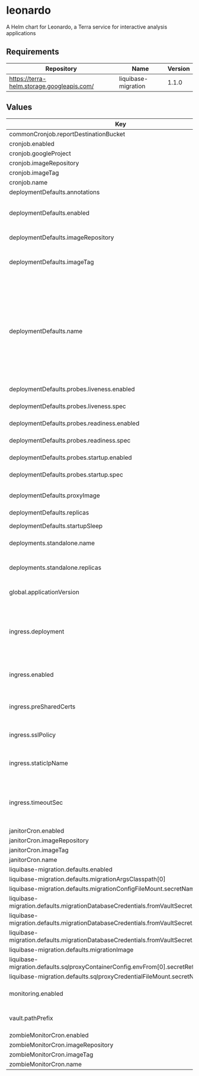 # leonardo

A Helm chart for Leonardo, a Terra service for interactive analysis applications

## Requirements

| Repository | Name | Version |
|------------|------|---------|
| https://terra-helm.storage.googleapis.com/ | liquibase-migration | 1.1.0 |

## Values

| Key | Type | Default | Description |
|-----|------|---------|-------------|
| commonCronjob.reportDestinationBucket | string | `nil` |  |
| cronjob.enabled | bool | `false` |  |
| cronjob.googleProject | string | `nil` |  |
| cronjob.imageRepository | string | `"us.gcr.io/broad-dsp-gcr-public/resource-validator"` |  |
| cronjob.imageTag | string | `"79854b1"` |  |
| cronjob.name | string | `"leonardo-resource-validator-cronjob"` |  |
| deploymentDefaults.annotations | object | `{}` |  |
| deploymentDefaults.enabled | bool | `true` | Whether a declared deployment is enabled. If false, no resources will be created |
| deploymentDefaults.imageRepository | string | `"gcr.io/broad-dsp-gcr-public/leonardo"` | Image repo to pull Leonardo images from |
| deploymentDefaults.imageTag | string | `nil` | Image tag to be used when deploying Pods @default global.applicationVersion |
| deploymentDefaults.name | Required | `nil` | A name for the deployment that will be substituted into resource definitions. Example: `"leonardo-backend"`. The deployment name will be substituted into Deployment and ConfigMap names.   Eg. "leonardo-frontend" -> "leonardo-frontend-deployment", "leonardo-frontend-cm" |
| deploymentDefaults.probes.liveness.enabled | bool | `true` |  |
| deploymentDefaults.probes.liveness.spec | object | `{"failureThreshold":30,"httpGet":{"path":"/version","port":8080},"initialDelaySeconds":15,"periodSeconds":10,"successThreshold":1,"timeoutSeconds":5}` | k8s spec of the liveness probe to deploy, if enabled |
| deploymentDefaults.probes.readiness.enabled | bool | `true` |  |
| deploymentDefaults.probes.readiness.spec | object | `{"failureThreshold":6,"httpGet":{"path":"/status","port":8080},"initialDelaySeconds":15,"periodSeconds":10,"successThreshold":1,"timeoutSeconds":5}` | k8s spec of the readiness probe to deploy, if enabled |
| deploymentDefaults.probes.startup.enabled | bool | `true` |  |
| deploymentDefaults.probes.startup.spec | object | `{"failureThreshold":1080,"httpGet":{"path":"/version","port":8080},"periodSeconds":10,"successThreshold":1,"timeoutSeconds":5}` | k8s spec of the startup probe to deploy, if enabled |
| deploymentDefaults.proxyImage | string | `"broadinstitute/openidc-proxy:tcell_3_1_0"` | Image that the OIDC proxy uses |
| deploymentDefaults.replicas | int | `0` | Number of replicas for the deployment |
| deploymentDefaults.startupSleep | int | `30` |  |
| deployments.standalone.name | string | `"leonardo"` | Name to use for the default standalone Leonardo deployment |
| deployments.standalone.replicas | int | `1` | Number of replicas in the default standalone Leonardo deployment |
| global.applicationVersion | string | `"latest"` | What version of the Leonardo application to deploy |
| ingress.deployment | string | `"leonardo"` | Name of the deployment to associate with the Ingress (should correspond to the "name" field of a deployment, under the deployments key, above) |
| ingress.enabled | bool | `true` | Whether to create Ingress, Service and associated config resources |
| ingress.preSharedCerts | list | `[]` | Array of pre-shared GCP SSL certificate names to associate with the Ingress |
| ingress.sslPolicy | string | `nil` | Name of a GCP SSL policy to associate with the Ingress |
| ingress.staticIpName | string | `nil` | Required. Name of the static IP, allocated in GCP, to associate with the Ingress |
| ingress.timeoutSec | int | `28800` | Load balancer backend timeout (Leonardo has a large backend timeout to support long-lived websockets -- see DDO-132 / IA-1665) |
| janitorCron.enabled | bool | `false` |  |
| janitorCron.imageRepository | string | `"us.gcr.io/broad-dsp-gcr-public/janitor"` |  |
| janitorCron.imageTag | string | `"79854b1"` |  |
| janitorCron.name | string | `"leonardo-janitor-cronjob"` |  |
| liquibase-migration.defaults.enabled | bool | `false` |  |
| liquibase-migration.defaults.migrationArgsClasspath[0] | string | `"$(find /leonardo -name 'leonardo*.jar')"` |  |
| liquibase-migration.defaults.migrationConfigFileMount.secretName | string | `"leonardo-backend-app-ctmpls"` |  |
| liquibase-migration.defaults.migrationDatabaseCredentials.fromVaultSecret.passwordKey | string | `"db_password"` |  |
| liquibase-migration.defaults.migrationDatabaseCredentials.fromVaultSecret.path | string | `nil` |  |
| liquibase-migration.defaults.migrationDatabaseCredentials.fromVaultSecret.usernameKey | string | `"db_user"` |  |
| liquibase-migration.defaults.migrationImage | string | `"gcr.io/broad-dsp-gcr-public/leonardo"` |  |
| liquibase-migration.defaults.sqlproxyContainerConfig.envFrom[0].secretRef.name | string | `"leonardo-backend-sqlproxy-env"` |  |
| liquibase-migration.defaults.sqlproxyCredentialFileMount.secretName | string | `"leonardo-backend-sqlproxy-ctmpls"` |  |
| monitoring.enabled | bool | `true` | Whether to enable Prometheus monitoring for Leonardo pods |
| vault.pathPrefix | string | `nil` | Vault path prefix for secrets. Required if vault.enabled. |
| zombieMonitorCron.enabled | bool | `false` |  |
| zombieMonitorCron.imageRepository | string | `"us.gcr.io/broad-dsp-gcr-public/zombie-monitor"` |  |
| zombieMonitorCron.imageTag | string | `"79854b1"` |  |
| zombieMonitorCron.name | string | `"leonardo-zombie-monitor-cronjob"` |  |
